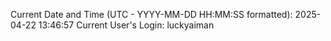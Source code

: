Current Date and Time (UTC - YYYY-MM-DD HH:MM:SS formatted): 2025-04-22 13:46:57
Current User's Login: luckyaiman
